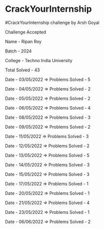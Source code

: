 # CrackYourInternship
#CrackYourInternship challenge by Arsh Goyal

Challenge Accepted

Name - Ripan Roy

Batch - 2024

College - Techno India University

Total Solved - 43

Date - 03/05/2022 => Problems Solved - 5 

Date - 04/05/2022 => Problems Solved - 2

Date - 05/05/2022 => Problems Solved - 2

Date - 06/05/2022 => Problems Solved - 4

Date - 08/05/2022 => Problems Solved - 3

Date - 09/05/2022 => Problems Solved - 2

Date - 11/05/2022 => Problems Solved - 3

Date - 12/05/2022 => Problems Solved - 2

Date - 13/05/2022 => Problems Solved - 5

Date - 14/05/2022 => Problems Solved - 3

Date - 15/05/2022 => Problems Solved - 3

Date - 17/05/2022 => Problems Solved - 1 

Date - 20/05/2022 => Problems Solved - 1

Date - 21/05/2022 => Problems Solved - 4

Date - 23/05/2022 => Problems Solved - 1

Date - 06/06/2022 => Problems Solved - 2
